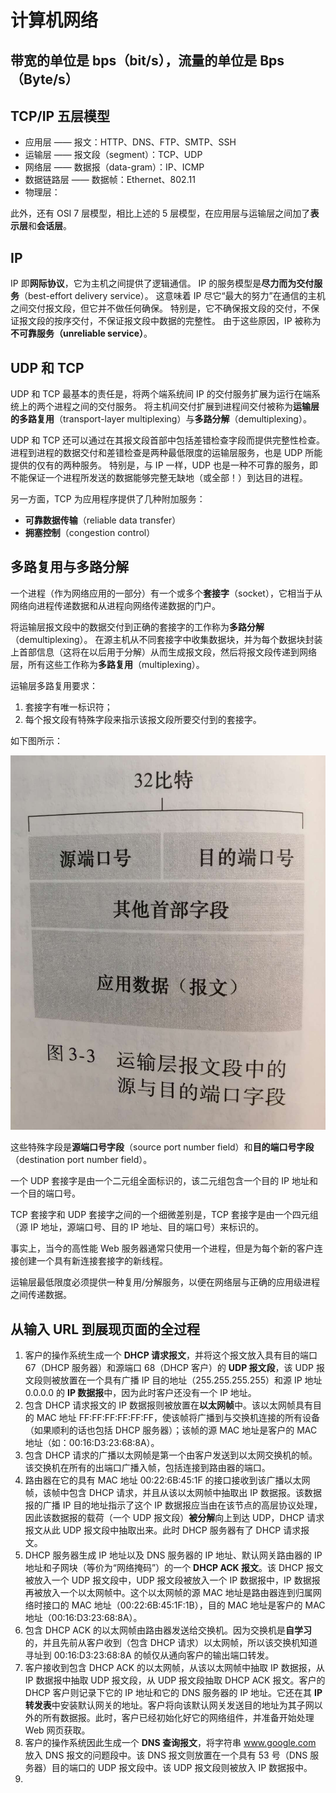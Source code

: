 # 计算机网络

## 带宽的单位是 bps（bit/s），流量的单位是 Bps（Byte/s）

## TCP/IP 五层模型

- 应用层 —— 报文：HTTP、DNS、FTP、SMTP、SSH
- 运输层 —— 报文段（segment）：TCP、UDP
- 网络层 —— 数据报（data-gram）：IP、ICMP
- 数据链路层 —— 数据帧：Ethernet、802.11
- 物理层：

此外，还有 OSI 7 层模型，相比上述的 5 层模型，在应用层与运输层之间加了**表示层**和**会话层**。

## IP

IP 即**网际协议**，它为主机之间提供了逻辑通信。
IP 的服务模型是**尽力而为交付服务**（best-effort delivery service）。
这意味着 IP 尽它“最大的努力”在通信的主机之间交付报文段，但它并不做任何确保。
特别是，它不确保报文段的交付，不保证报文段的按序交付，不保证报文段中数据的完整性。
由于这些原因，IP 被称为**不可靠服务（unreliable service）**。

## UDP 和 TCP

UDP 和 TCP 最基本的责任是，将两个端系统间 IP 的交付服务扩展为运行在端系统上的两个进程之间的交付服务。
将主机间交付扩展到进程间交付被称为**运输层的多路复用**（transport-layer multiplexing）与**多路分解**（demultiplexing）。

UDP 和 TCP 还可以通过在其报文段首部中包括差错检查字段而提供完整性检查。
进程到进程的数据交付和差错检查是两种最低限度的运输层服务，也是 UDP 所能提供的仅有的两种服务。
特别是，与 IP 一样，UDP 也是一种不可靠的服务，即不能保证一个进程所发送的数据能够完整无缺地（或全部！）到达目的进程。

另一方面，TCP 为应用程序提供了几种附加服务：

- **可靠数据传输**（reliable data transfer）
- **拥塞控制**（congestion control）

## 多路复用与多路分解

一个进程（作为网络应用的一部分）有一个或多个**套接字**（socket），它相当于从网络向进程传递数据和从进程向网络传递数据的门户。

将运输层报文段中的数据交付到正确的套接字的工作称为**多路分解**（demultiplexing）。
在源主机从不同套接字中收集数据块，并为每个数据块封装上首部信息（这将在以后用于分解）从而生成报文段，然后将报文段传递到网络层，所有这些工作称为**多路复用**（multiplexing）。

运输层多路复用要求：

1. 套接字有唯一标识符；
2. 每个报文段有特殊字段来指示该报文段所要交付到的套接字。

如下图所示：

![源与目的端口字段](../images/src-dest-port-fields.jpg)

这些特殊字段是**源端口号字段**（source port number field）和**目的端口号字段**（destination port number field）。

一个 UDP 套接字是由一个二元组全面标识的，该二元组包含一个目的 IP 地址和一个目的端口号。

TCP 套接字和 UDP 套接字之间的一个细微差别是，TCP 套接字是由一个四元组（源 IP 地址，源端口号、目的 IP 地址、目的端口号）来标识的。

事实上，当今的高性能 Web 服务器通常只使用一个进程，但是为每个新的客户连接创建一个具有新连接套接字的新线程。

运输层最低限度必须提供一种复用/分解服务，以便在网络层与正确的应用级进程之间传递数据。

## 从输入 URL 到展现页面的全过程

1. 客户的操作系统生成一个 **DHCP 请求报文**，并将这个报文放入具有目的端口 67（DHCP 服务器）和源端口 68（DHCP 客户）的 **UDP 报文段**，该 UDP 报文段则被放置在一个具有广播 IP 目的地址（255.255.255.255）和源 IP 地址 0.0.0.0 的 **IP 数据报**中，因为此时客户还没有一个 IP 地址。
2. 包含 DHCP 请求报文的 IP 数据报则被放置在**以太网帧**中。该以太网帧具有目的 MAC 地址 FF:FF:FF:FF:FF:FF，使该帧将广播到与交换机连接的所有设备（如果顺利的话也包括 DHCP 服务器）；该帧的源 MAC 地址是客户的 MAC 地址（如：00:16:D3:23:68:8A）。
3. 包含 DHCP 请求的广播以太网帧是第一个由客户发送到以太网交换机的帧。该交换机在所有的出端口广播入帧，包括连接到路由器的端口。
4. 路由器在它的具有 MAC 地址 00:22:6B:45:1F 的接口接收到该广播以太网帧，该帧中包含 DHCP 请求，并且从该以太网帧中抽取出 IP 数据报。该数据报的广播 IP 目的地址指示了这个 IP 数据报应当由在该节点的高层协议处理，因此该数据报的载荷（一个 UDP 报文段）**被分解**向上到达 UDP，DHCP 请求报文从此 UDP 报文段中抽取出来。此时 DHCP 服务器有了 DHCP 请求报文。
5. DHCP 服务器生成 IP 地址以及 DNS 服务器的 IP 地址、默认网关路由器的 IP 地址和子网块（等价为“网络掩码”）的一个 **DHCP ACK 报文**。该 DHCP 报文被放入一个 UDP 报文段中，UDP 报文段被放入一个 IP 数据报中，IP 数据报再被放入一个以太网帧中。这个以太网帧的源 MAC 地址是路由器连到归属网络时接口的 MAC 地址（00:22:6B:45:1F:1B），目的 MAC 地址是客户的 MAC 地址（00:16:D3:23:68:8A）。
6. 包含 DHCP ACK 的以太网帧由路由器发送给交换机。因为交换机是**自学习**的，并且先前从客户收到（包含 DHCP 请求）以太网帧，所以该交换机知道寻址到 00:16:D3:23:68:8A 的帧仅从通向客户的输出端口转发。
7. 客户接收到包含 DHCP ACK 的以太网帧，从该以太网帧中抽取 IP 数据报，从 IP 数据报中抽取 UDP 报文段，从 UDP 报文段抽取 DHCP ACK 报文。客户的 DHCP 客户则记录下它的 IP 地址和它的 DNS 服务器的 IP 地址。它还在其 **IP 转发表**中安装默认网关的地址。客户将向该默认网关发送目的地址为其子网以外的所有数据报。此时，客户已经初始化好它的网络组件，并准备开始处理 Web 网页获取。
8. 客户的操作系统因此生成一个 **DNS 查询报文**，将字符串 www.google.com 放入 DNS 报文的问题段中。该 DNS 报文则放置在一个具有 53 号（DNS 服务器）目的端口的 UDP 报文段中。该 UDP 报文段则被放入 IP 数据报中。
9. 
